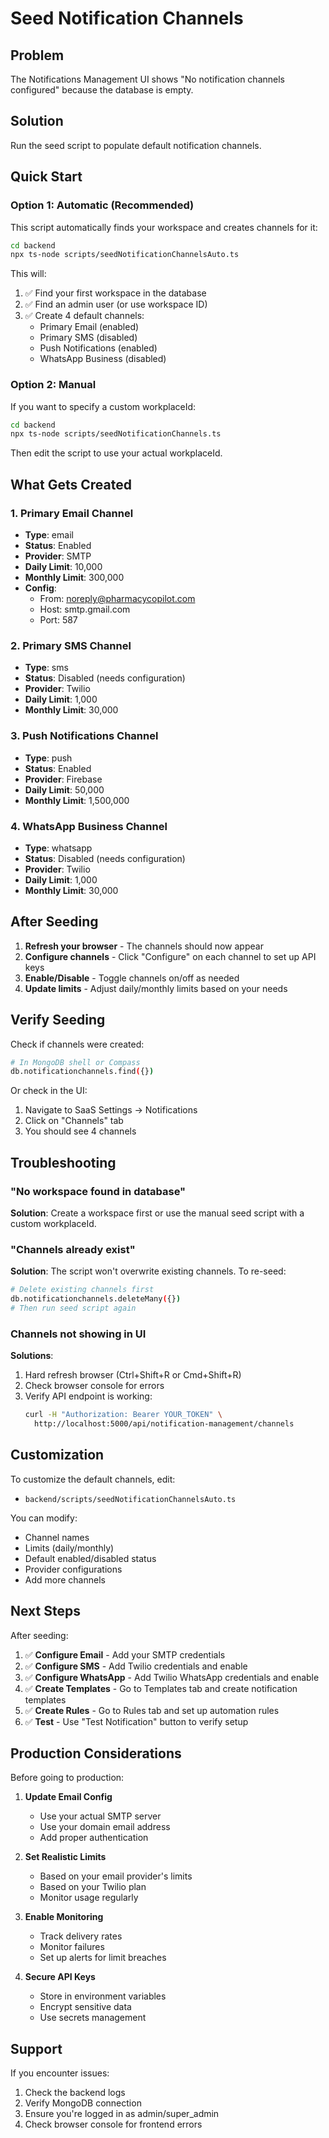 # Seed Notification Channels

## Problem
The Notifications Management UI shows "No notification channels configured" because the database is empty.

## Solution
Run the seed script to populate default notification channels.

## Quick Start

### Option 1: Automatic (Recommended)
This script automatically finds your workspace and creates channels for it:

```bash
cd backend
npx ts-node scripts/seedNotificationChannelsAuto.ts
```

This will:
1. ✅ Find your first workspace in the database
2. ✅ Find an admin user (or use workspace ID)
3. ✅ Create 4 default channels:
   - Primary Email (enabled)
   - Primary SMS (disabled)
   - Push Notifications (enabled)
   - WhatsApp Business (disabled)

### Option 2: Manual
If you want to specify a custom workplaceId:

```bash
cd backend
npx ts-node scripts/seedNotificationChannels.ts
```

Then edit the script to use your actual workplaceId.

## What Gets Created

### 1. Primary Email Channel
- **Type**: email
- **Status**: Enabled
- **Provider**: SMTP
- **Daily Limit**: 10,000
- **Monthly Limit**: 300,000
- **Config**:
  - From: noreply@pharmacycopilot.com
  - Host: smtp.gmail.com
  - Port: 587

### 2. Primary SMS Channel
- **Type**: sms
- **Status**: Disabled (needs configuration)
- **Provider**: Twilio
- **Daily Limit**: 1,000
- **Monthly Limit**: 30,000

### 3. Push Notifications Channel
- **Type**: push
- **Status**: Enabled
- **Provider**: Firebase
- **Daily Limit**: 50,000
- **Monthly Limit**: 1,500,000

### 4. WhatsApp Business Channel
- **Type**: whatsapp
- **Status**: Disabled (needs configuration)
- **Provider**: Twilio
- **Daily Limit**: 1,000
- **Monthly Limit**: 30,000

## After Seeding

1. **Refresh your browser** - The channels should now appear
2. **Configure channels** - Click "Configure" on each channel to set up API keys
3. **Enable/Disable** - Toggle channels on/off as needed
4. **Update limits** - Adjust daily/monthly limits based on your needs

## Verify Seeding

Check if channels were created:

```bash
# In MongoDB shell or Compass
db.notificationchannels.find({})
```

Or check in the UI:
1. Navigate to SaaS Settings → Notifications
2. Click on "Channels" tab
3. You should see 4 channels

## Troubleshooting

### "No workspace found in database"
**Solution**: Create a workspace first or use the manual seed script with a custom workplaceId.

### "Channels already exist"
**Solution**: The script won't overwrite existing channels. To re-seed:
```bash
# Delete existing channels first
db.notificationchannels.deleteMany({})
# Then run seed script again
```

### Channels not showing in UI
**Solutions**:
1. Hard refresh browser (Ctrl+Shift+R or Cmd+Shift+R)
2. Check browser console for errors
3. Verify API endpoint is working:
   ```bash
   curl -H "Authorization: Bearer YOUR_TOKEN" \
     http://localhost:5000/api/notification-management/channels
   ```

## Customization

To customize the default channels, edit:
- `backend/scripts/seedNotificationChannelsAuto.ts`

You can modify:
- Channel names
- Limits (daily/monthly)
- Default enabled/disabled status
- Provider configurations
- Add more channels

## Next Steps

After seeding:

1. ✅ **Configure Email** - Add your SMTP credentials
2. ✅ **Configure SMS** - Add Twilio credentials and enable
3. ✅ **Configure WhatsApp** - Add Twilio WhatsApp credentials and enable
4. ✅ **Create Templates** - Go to Templates tab and create notification templates
5. ✅ **Create Rules** - Go to Rules tab and set up automation rules
6. ✅ **Test** - Use "Test Notification" button to verify setup

## Production Considerations

Before going to production:

1. **Update Email Config**
   - Use your actual SMTP server
   - Use your domain email address
   - Add proper authentication

2. **Set Realistic Limits**
   - Based on your email provider's limits
   - Based on your Twilio plan
   - Monitor usage regularly

3. **Enable Monitoring**
   - Track delivery rates
   - Monitor failures
   - Set up alerts for limit breaches

4. **Secure API Keys**
   - Store in environment variables
   - Encrypt sensitive data
   - Use secrets management

## Support

If you encounter issues:
1. Check the backend logs
2. Verify MongoDB connection
3. Ensure you're logged in as admin/super_admin
4. Check browser console for frontend errors
